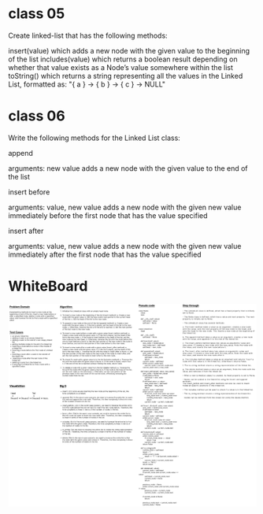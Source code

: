 # class 05

Create linked-list that has the following methods:

insert(value) which adds a new node with the given value to the beginning of the list
includes(value) which returns a boolean result depending on whether that value exists as a Node’s value somewhere within the list
toString() which returns a string representing all the values in the Linked List, formatted as:
"{ a } -> { b } -> { c } -> NULL"

# class 06

Write the following methods for the Linked List class:

append

arguments: new value adds a new node with the given value to the end of the list

insert before

arguments: value, new value adds a new node with the given new value immediately before the first node that has the value specified

insert after

arguments: value, new value adds a new node with the given new value immediately after the first node that has the value specified
# WhiteBoard

![LinkedLists_WhiteBoard.png](./LinkedLists_WhiteBoard.png)